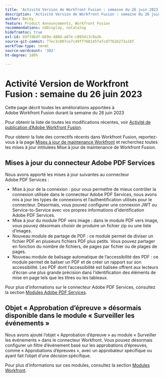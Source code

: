 ```yaml
---
title: 'Activité Version de Workfront Fusion : semaine du 26 juin 2023'
description: 'Activité Version de Workfront Fusion : semaine du 26 juin 2023'
author: Becky
feature: Product Announcements, Workfront Fusion
recommendations: noDisplay, noCatalog
hidefromtoc: true
exl-id: 89ffd6df-669e-480d-a07e-c093413c9a2b
source-git-commit: 77ec3c007ce7c49ff760145fafcd7f62b273a18f
workflow-type: tm+mt
source-wordcount: '302'
ht-degree: 100%

---
```


# Activité Version de Workfront Fusion : semaine du 26 juin 2023

Cette page décrit toutes les améliorations apportées à Adobe Workfront Fusion durant la semaine du 26 juin 2023

Pour obtenir la liste de toutes les modifications récentes, voir [Activité de publication d’Adobe Workfront Fusion](/help/workfront-fusion/fusion-product-releases/fusion-release-activity.md).

Pour obtenir la liste des correctifs récents dans Workfront Fusion, reportez-vous à la page [Mises à jour de maintenance Workfront](https://experienceleague.adobe.com/docs/workfront-known-issues/releases/current-updates.html) et recherchez toutes les mises à jour intitulées Mise à jour de maintenance de Workfront Fusion.

## Mises à jour du connecteur Adobe PDF Services

Nous avons apporté les mises à jour suivantes au connecteur Adobe PDF Services :

* Mise à jour de la connexion : pour vous permettre de mieux contrôler la connexion utilisée dans le connecteur Adobe PDF Services, nous avons mis à jour les types de connexions et l’authentification utilisés pour le connecteur. Désormais, vous pouvez configurer une connexion JWT ou Service-to-Service avec vos propres informations d’identification Adobe PDF Services.
* Mise à jour du module PDF vers image : dans le module PDF vers image, vous pouvez désormais choisir de produire un fichier zip ou une liste d’images.
* Nouveau module de partage de PDF : ce module permet de diviser un fichier PDF en plusieurs fichiers PDF plus petits. Vous pouvez partager en fonction du nombre de fichiers, de pages par fichier ou de plages de pages.
* Nouveau module de balisage automatique de l’accessibilité des PDF : ce module permet de baliser un PDF et de créer un rapport sur son accessibilité. Les PDF dont l’accessibilité est balisée offrent aux lecteurs d’écran une plus grande précision dans l’identification des éléments de mise en page tels que les titres ou les tableaux.

Pour plus d’informations sur le connecteur Adobe PDF Services, consultez la section [Modules Adobe PDF Services](/help/workfront-fusion/references/apps-and-modules/adobe-connectors/pdf-modules.md).

## Objet « Approbation d’épreuve » désormais disponible dans le module « Surveiller les événements »

Nous avons ajouté l’objet « Approbation d’épreuve » au module « Surveiller les événements » dans le connecteur Workfront. Vous pouvez désormais configurer un filtre d’événement basé sur les approbations d’épreuves, comme « Approbations d’épreuves », avec un approbateur spécifique ou ayant fait l’objet d’une décision spécifique.

Pour plus d’informations sur ces modules, consultez la section [Modules Workfront](/help/workfront-fusion/references/apps-and-modules/adobe-connectors/workfront-modules.md).
